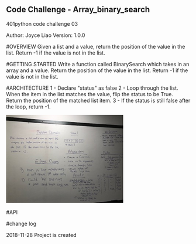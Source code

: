 ## Code Challenge - Array_binary_search
401python code challenge 03

Author: Joyce Liao
Version: 1.0.0


#OVERVIEW
Given a list and a value, return the position of the value in the list. Return -1 if the value is not in the list.


#GETTING STARTED
Write a function called BinarySearch which takes in an array and a value. Return the position of the value in the list. Return -1 if the value is not in the list.


#ARCHITECTURE
1 - Declare "status" as false
2 - Loop through the list. When the item in the list matches the value, flip the status to be True. Return the position of the matched list item.
3 - If the status is still false after the loop, return -1.

![White Boarding](https://github.com/joyliao07/data_structures_and_algorithms/blob/master/assets/03_array_binary_search_(1).jpg)

#API



#change log



2018-11-28 Project is created